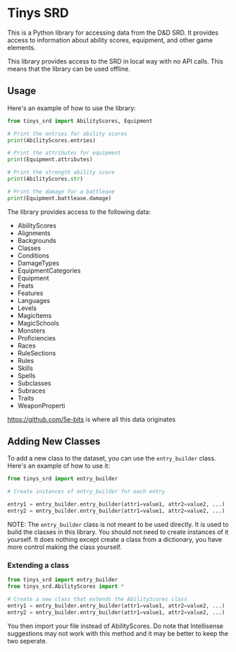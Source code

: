 # Tinys SRD

This is a Python library for accessing data from the D&D SRD. It provides access to information about ability scores, equipment, and other game elements.

This library provides access to the SRD in local way with no API calls. This means that the library can be used offline.

## Usage

Here's an example of how to use the library:

```py
from tinys_srd import AbilityScores, Equipment

# Print the entries for ability scores
print(AbilityScores.entries)

# Print the attributes for equipment
print(Equipment.attributes)

# Print the strength ability score
print(AbilityScores.str)

# Print the damage for a battleaxe
print(Equipment.battleaxe.damage)
```

The library provides access to the following data:

- AbilityScores
- Alignments
- Backgrounds
- Classes
- Conditions
- DamageTypes
- EquipmentCategories
- Equipment
- Feats
- Features
- Languages
- Levels
- MagicItems
- MagicSchools
- Monsters
- Proficiencies
- Races
- RuleSections
- Rules
- Skills
- Spells
- Subclasses
- Subraces
- Traits
- WeaponProperti

<https://github.com/5e-bits> is where all this data originates

## Adding New Classes

To add a new class to the dataset, you can use the `entry_builder` class. Here's an example of how to use it:

```py
from tinys_srd import entry_builder

# Create instances of entry_builder for each entry

entry1 = entry_builder.entry_builder(attr1=value1, attr2=value2, ...)
entry2 = entry_builder.entry_builder(attr1=value1, attr2=value2, ...)
```

NOTE: The `entry_builder` class is not meant to be used directly. It is used to build the classes in this library. You should not need to create instances of it yourself. It does nothing except create a class from a dictionary, you have more control making the class yourself.

### Extending a class

```py
from tinys_srd import entry_builder
from tinys_srd.AbilityScores import *

# Create a new class that extends the AbilityScores class
entry1 = entry_builder.entry_builder(attr1=value1, attr2=value2, ...)
entry2 = entry_builder.entry_builder(attr1=value1, attr2=value2, ...)
```

You then import your file instead of AbilityScores. Do note that Intellisense suggestions may not work with this method and it may be better to keep the two seperate.
